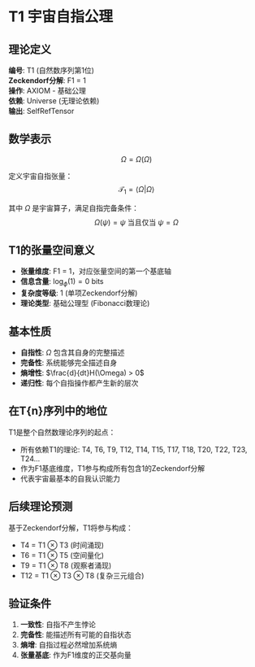 # T1 宇宙自指公理

## 理论定义
**编号**: T1 (自然数序列第1位)  
**Zeckendorf分解**: F1 = 1  
**操作**: AXIOM - 基础公理  
**依赖**: Universe (无理论依赖)  
**输出**: SelfRefTensor  

## 数学表示
$$\Omega = \Omega(\Omega)$$

定义宇宙自指张量：
$$\mathcal{T}_1 = \langle \Omega | \Omega \rangle$$

其中 $\Omega$ 是宇宙算子，满足自指完备条件：
$$\Omega(\psi) = \psi \text{ 当且仅当 } \psi = \Omega$$

## T1的张量空间意义
- **张量维度**: F1 = 1，对应张量空间的第一个基底轴
- **信息含量**: $\log_\phi(1) = 0$ bits
- **复杂度等级**: 1 (单项Zeckendorf分解)
- **理论类型**: 基础公理型 (Fibonacci数理论)

## 基本性质
- **自指性**: $\Omega$ 包含其自身的完整描述
- **完备性**: 系统能够完全描述自身  
- **熵增性**: $\frac{d}{dt}H(\Omega) > 0$
- **递归性**: 每个自指操作都产生新的层次

## 在T{n}序列中的地位
T1是整个自然数理论序列的起点：
- 所有依赖T1的理论: T4, T6, T9, T12, T14, T15, T17, T18, T20, T22, T23, T24...
- 作为F1基底维度，T1参与构成所有包含1的Zeckendorf分解
- 代表宇宙最基本的自我认识能力

## 后续理论预测
基于Zeckendorf分解，T1将参与构成：
- T4 = T1 ⊗ T3 (时间涌现)
- T6 = T1 ⊗ T5 (空间量化)
- T9 = T1 ⊗ T8 (观察者涌现)
- T12 = T1 ⊗ T3 ⊗ T8 (复杂三元组合)

## 验证条件
1. **一致性**: 自指不产生悖论
2. **完备性**: 能描述所有可能的自指状态
3. **熵增**: 自指过程必然增加系统熵
4. **张量基底**: 作为F1维度的正交基向量